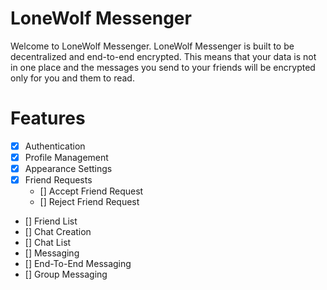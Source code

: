 # LoneWolf Messenger

Welcome to LoneWolf Messenger. LoneWolf Messenger is built to be decentralized and end-to-end encrypted. This means that your data is not in one place and the messages you send to your friends will be encrypted only for you and them to read.

# Features

- [x] Authentication
- [x] Profile Management
- [x] Appearance Settings
- [x] Friend Requests
    - [] Accept Friend Request
    - [] Reject Friend Request
- [] Friend List
- [] Chat Creation
- [] Chat List
- [] Messaging
- [] End-To-End Messaging
- [] Group Messaging